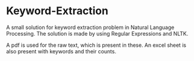 # Keyword-Extraction
A small solution for keyword extraction problem in Natural Language Processing. The solution is made by using Regular Expressions and NLTK.

A pdf is used for the raw text, which is present in these.
An excel sheet is also present with keywords and their counts.
